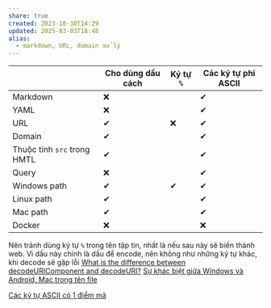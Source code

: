 ```yaml
---
share: true
created: 2023-10-30T14:29
updated: 2025-03-03T18:48
alias:
  - markdown, URL, domain xử lý
---
```

|                             | Cho dùng dấu cách | Ký tự `%` | Các ký tự phi ASCII |
| --------------------------- | ----------------- | --------- | ------------------- |
| Markdown                    | ❌                |           | ✔                   |
| YAML                        | ❌                |           | ✔                   |
| URL                         | ✔                 | ❌        | ✔                   |
| Domain                      | ✔                 |           | ✔                   |
| Thuộc tính `src` trong HMTL | ✔                 |           | ✔                   |
| Query                       | ❌                |           | ✔                   |
| Windows path                | ✔                 | ✔         | ✔                   |
| Linux path                  | ✔                 |           | ✔                   |
| Mac path                    | ✔                 |           | ✔                   |
| Docker                      | ❌                |           | ❌                    |

Nên tránh dùng ký tự `%` trong tên tập tin, nhất là nếu sau này sẽ biến thành web. Vì dấu này chính là dấu để encode, nên không như những ký tự khác, khi decode sẽ gặp lỗi
[What is the difference between decodeURIComponent and decodeURI?](https://stackoverflow.com/q/747641/3416774)
[Sự khác biệt giữa Windows và Android, Mac trong tên file](./S%E1%BB%B1%20kh%C3%A1c%20bi%E1%BB%87t%20gi%E1%BB%AFa%20Windows%20v%C3%A0%20Android,%20Mac%20trong%20t%C3%AAn%20file.md)

[Các ký tự ASCII có 1 điểm mã](../../%F0%9F%94%A0K%C3%BD%20t%E1%BB%B1,%20v%C4%83n%20b%E1%BA%A3n,%20ng%C3%B4n%20ng%E1%BB%AF%20%C4%91%C3%A1nh%20d%E1%BA%A5u/Ti%E1%BA%BFng%20Vi%E1%BB%87t,%20Unicode,%20emoji/L%C3%BD%20thuy%E1%BA%BFt%20Unicode/%C4%90i%E1%BB%83m%20m%C3%A3/C%C3%A1c%20k%C3%BD%20t%E1%BB%B1%20ASCII%20c%C3%B3%201%20%C4%91i%E1%BB%83m%20m%C3%A3.md)